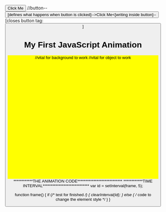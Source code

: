 <!Doctype html>
<html>
<style>
#myContainer {                   //#myContainer=background
  width: 400px;
  height: 400px;
  position: relative;
  background: yellow;
}
#myAnimation {                  //#myAnimation=object that moves
  width: 50px;
  height: 50px;
  position: absolute;
  background: red;
}
</style>
<body>

<p>
<button onclick="myMove()">Click Me</button>            //button--<button onclick="myMove()">[defines what happens when button is                                                                 clicked]-->Click Me<[writing inside button]--</button>[closes button tag:<button                                                         onclick="myMove()">]
</p>



<h1>My First JavaScript Animation</h1>

<div id="myContainer">                      //vital for background to work
<div id="myAnimation"></div>                //vital for object to work
</div>

<script>                                                      //starts/contains the moving function for the object
function myMove() {                                           // defines myMove used for button
  var elem = document.getElementById("myAnimation");          //names the variable element; tells element to call out the id myAnimation
  var pos = 0;                                                //names the variable pos; tells pos to = 0
  var id = setInterval(frame, 10);                            //names the variable id; tells id to set the interval/timing as (frame, 10)
  function frame() {                                          //defines frame;frame is used to set the interval/timing of object's motion
    if (pos == 350) {                                         //if variable pos changes to 350, interval will be cleared
      clearInterval(id);
    } else {  //,but if interval is != 350, var pos will increment by 1 px/pixel R & 1 px L, making elem/myAnimation move 1 px L & 1 px R
      pos++;
      elem.style.top = pos + 'px';
      elem.style.left = pos + 'px';
    }
  }
}
</script>

</body>
</html>
************THE ANIMATION CODE****************************
************TIME INTERVAL*****************************
var id = setInterval(frame, 5);

function frame() {
    if (/* test for finished */) {
        clearInterval(id);
    } else {
        /* code to change the element style */
    }
}
